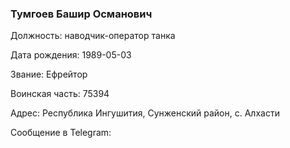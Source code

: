 ### Тумгоев Башир Османович

Должность: наводчик-оператор танка

Дата рождения: 1989-05-03

Звание: Ефрейтор

Воинская часть: 75394

Адрес: Республика Ингушития, Сунженский район, с. Алхасти

Сообщение в Telegram: []()
